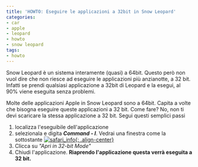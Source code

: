```yaml
---
title: 'HOWTO: Eseguire le applicazioni a 32bit in Snow Leopard'
categories:
- car
- apple
- leopard
- howto
- snow leopard
tags:
- howto
---
```

Snow Leopard è un sistema interamente (quasi) a 64bit. Questo però non vuol
dire che non riesce ad eseguire le applicazioni più anzianotte, a 32
bit. Infatti se prendi qualsiasi applicazione a 32bit di Leopard e la esegui,
al 90% viene eseguita senza problemi.

Molte delle applicazioni Apple in Snow Leopard sono a 64bit. Capita a volte
che bisogna eseguire queste applicazioni a 32 bit. Come fare? No, non ti devi
scaricare la stessa applicazione a 32 bit. Segui questi semplici passi

  1. localizza l'eseguibile dell'applicazione
  2. selezionala e digita **_Command - I_**. Vedrai una finestra come la sottostante
     [![safari_info]({{site.url}}/images/safari_info.png){: .align-center}]({{site.url}}/images/safari_info.png)
  3. Clicca su _"Apri in 32-bit Mode"_
  4. Chiudi l'applicazione. **Riaprendo l'applicazione questa verrà eseguita a 32 bit.**